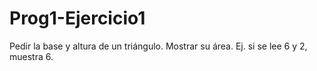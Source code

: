 # Prog1-Ejercicio1
Pedir la base y altura de un triángulo. Mostrar su área. Ej. si se lee 6 y 2, muestra 6.
